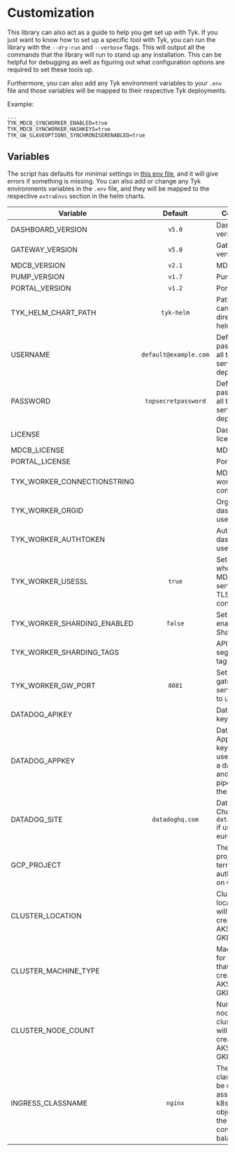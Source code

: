# Customization
This library can also act as a guide to help you get set up with Tyk. If you just want to know how to set up a specific
tool with Tyk, you can run the library with the `--dry-run` and `--verbose` flags. This will output all the commands that
the library will run to stand up any installation. This can be helpful for debugging as well as figuring out what
configuration options are required to set these tools up.

Furthermore, you can also add any Tyk environment variables to your `.env` file and those variables will be mapped to
their respective Tyk deployments.

Example:
```
...
TYK_MDCB_SYNCWORKER_ENABLED=true
TYK_MDCB_SYNCWORKER_HASHKEYS=true
TYK_GW_SLAVEOPTIONS_SYNCHRONISERENABLED=true
```

## Variables
The script has defaults for minimal settings in [this env file](https://github.com/TykTechnologies/tyk-k8s-demo/blob/v2/.env.example),
and it will give errors if something is missing.
You can also add or change any Tyk environments variables in the `.env` file,
and they will be mapped to the respective `extraEnvs` section in the helm charts.

| Variable                    |        Default        | Comments                                                                                                        |
|-----------------------------|:---------------------:|-----------------------------------------------------------------------------------------------------------------|
| DASHBOARD_VERSION           |        `v5.0`         | Dashboard version                                                                                               |
| GATEWAY_VERSION             |        `v5.0`         | Gateway version                                                                                                 |
| MDCB_VERSION                |        `v2.1`         | MDCB version                                                                                                    |
| PUMP_VERSION                |        `v1.7`         | Pump version                                                                                                    |
| PORTAL_VERSION              |        `v1.2`         | Portal version                                                                                                  |
| TYK_HELM_CHART_PATH         |      `tyk-helm`       | Path to charts, can be a local directory or a helm repo                                                         |
| USERNAME                    | `default@example.com` | Default password for all the services deployed                                                                  |
| PASSWORD                    |  `topsecretpassword`  | Default password for all the services deployed                                                                  |
| LICENSE                     |                       | Dashboard license                                                                                               |
| MDCB_LICENSE                |                       | MDCB license                                                                                                    |
| PORTAL_LICENSE              |                       | Portal license                                                                                                  |
| TYK_WORKER_CONNECTIONSTRING |                       | MDCB URL for worker connection                                                                                  |
| TYK_WORKER_ORGID            |                       | Org ID of dashboard user                                                                                        |
| TYK_WORKER_AUTHTOKEN        |                       | Auth token of dashboard user                                                                                    |
| TYK_WORKER_USESSL           |        `true`         | Set to `true` when the MDCB is serving on a TLS connection                                                      |
| TYK_WORKER_SHARDING_ENABLED |        `false`        | Set to `true` to enable API Sharding                                                                            |
| TYK_WORKER_SHARDING_TAGS    |                       | API Gateway segmentation tags                                                                                   |
| TYK_WORKER_GW_PORT          |        `8081`         | Set the gateway service port to use                                                                             |
| DATADOG_APIKEY              |                       | Datadog API key                                                                                                 |
| DATADOG_APPKEY              |                       | Datadog Application key. This is used to create a dashboard and create a pipeline for the Tyk logs              |
| DATADOG_SITE                |    `datadoghq.com`    | Datadog site. Change to `datadoghq.eu` if using the european site                                               |
| GCP_PROJECT                 |                       | The GCP project for terraform authentication on GCP                                                             |
| CLUSTER_LOCATION            |                       | Cluster location that will be created on AKS, EKS, or GKE                                                       |
| CLUSTER_MACHINE_TYPE        |                       | Machine type for the cluster that will be created on AKS, EKS, or GKE                                           |
| CLUSTER_NODE_COUNT          |                       | Number of nodes for the cluster that will be created on AKS, EKS, or GKE                                        |
| INGRESS_CLASSNAME           |        `nginx`        | The ingress classname to be used to associate the k8s ingress objects with the ingress controller/load balancer |
